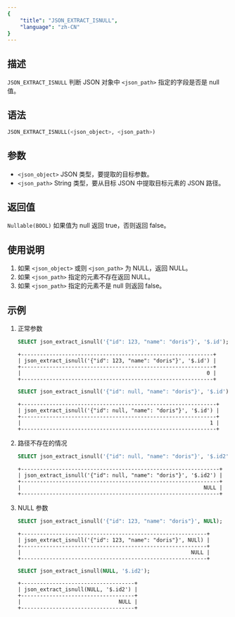 ```yaml
---
{
    "title": "JSON_EXTRACT_ISNULL",
    "language": "zh-CN"
}
---
```


## 描述
`JSON_EXTRACT_ISNULL` 判断 JSON 对象中 `<json_path>` 指定的字段是否是 null 值。

## 语法
```sql
JSON_EXTRACT_ISNULL(<json_object>, <json_path>)
```

## 参数
- `<json_object>` JSON 类型，要提取的目标参数。
- `<json_path>` String 类型，要从目标 JSON 中提取目标元素的 JSON 路径。

## 返回值
`Nullable(BOOL)` 如果值为 null 返回 true，否则返回 false。

## 使用说明
1. 如果 `<json_object>` 或则 `<json_path>` 为 NULL，返回 NULL。
2. 如果 `<json_path>` 指定的元素不存在返回 NULL。
3. 如果 `<json_path>` 指定的元素不是 null 则返回 false。

## 示例
1. 正常参数
    ```sql
    SELECT json_extract_isnull('{"id": 123, "name": "doris"}', '$.id');
    ```
    ```text
    +-------------------------------------------------------------+
    | json_extract_isnull('{"id": 123, "name": "doris"}', '$.id') |
    +-------------------------------------------------------------+
    |                                                           0 |
    +-------------------------------------------------------------+
    ```

    ```sql
    SELECT json_extract_isnull('{"id": null, "name": "doris"}', '$.id');
    ```
    ```text
    +--------------------------------------------------------------+
    | json_extract_isnull('{"id": null, "name": "doris"}', '$.id') |
    +--------------------------------------------------------------+
    |                                                            1 |
    +--------------------------------------------------------------+
    ```
2. 路径不存在的情况
    ```sql
    SELECT json_extract_isnull('{"id": null, "name": "doris"}', '$.id2');
    ```
    ```text
    +---------------------------------------------------------------+
    | json_extract_isnull('{"id": null, "name": "doris"}', '$.id2') |
    +---------------------------------------------------------------+
    |                                                          NULL |
    +---------------------------------------------------------------+
    ```
3. NULL 参数
    ```sql
    SELECT json_extract_isnull('{"id": 123, "name": "doris"}', NULl);
    ```
    ```text
    +-----------------------------------------------------------+
    | json_extract_isnull('{"id": 123, "name": "doris"}', NULl) |
    +-----------------------------------------------------------+
    |                                                      NULL |
    +-----------------------------------------------------------+
    ```
    ```sql
    SELECT json_extract_isnull(NULL, '$.id2');
    ```
    ```text
    +------------------------------------+
    | json_extract_isnull(NULL, '$.id2') |
    +------------------------------------+
    |                               NULL |
    +------------------------------------+
    ```